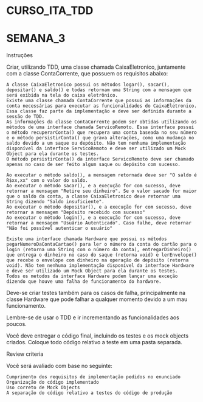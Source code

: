 # CURSO_ITA_TDD

# SEMANA_3

Instruções

Criar, utilizando TDD, uma classe chamada CaixaEletronico, juntamente com a classe ContaCorrente, que possuem os requisitos abaixo:

    A classe CaixaEletronico possui os métodos logar(), sacar(), depositar() e saldo() e todas retornam uma String com a mensagem que será exibida na tela do caixa eletrônico.
    Existe uma classe chamada ContaCorrente que possui as informações da conta necessárias para executar as funcionalidades do CaixaEletronico. Essa classe faz parte da implementação e deve ser definida durante a sessão de TDD.
    As informações da classe ContaCorrente podem ser obtidas utilizando os métodos de uma interface chamada ServicoRemoto. Essa interface possui o método recuperarConta() que recupera uma conta baseada no seu número e o método persistirConta() que grava alterações, como uma mudança no saldo devido a um saque ou depósito. Não tem nenhuma implementação disponível da interface ServicoRemoto e deve ser utilizado um Mock Object para ela durante os testes.
    O método persistirConta() da interface ServicoRemoto deve ser chamado apenas no caso de ser feito algum saque ou depósito com sucesso.

    Ao executar o método saldo(), a mensagem retornada deve ser "O saldo é R$xx,xx" com o valor do saldo.
    Ao executar o método sacar(), e a execução for com sucesso, deve retornar a mensagem "Retire seu dinheiro". Se o valor sacado for maior que o saldo da conta, a classe CaixaEletronico deve retornar uma String dizendo "Saldo insuficiente".
    Ao executar o método depositar(), e a execução for com sucesso, deve retornar a mensagem "Depósito recebido com sucesso"
    Ao executar o método login(), e a execução for com sucesso, deve retornar a mensagem "Usuário Autenticado". Caso falhe, deve retornar "Não foi possível autenticar o usuário"

    Existe uma interface chamada Hardware que possui os métodos pegarNumeroDaContaCartao() para ler o número da conta do cartão para o login (retorna uma String com o número da conta), entregarDinheiro() que entrega o dinheiro no caso do saque (retorna void) e lerEnvelope() que recebe o envelope com dinheiro na operação de depósito (retorna void). Não tem nenhuma implementação disponível da interface Hardware e deve ser utilizado um Mock Object para ela durante os testes.
    Todos os metodos da interface Hardware podem lançar uma exceção dizendo que houve uma falha de funcionamento do hardware.

Deve-se criar testes também para os casos de falha, principalmente na classe Hardware que pode falhar a qualquer momento devido a um mau funcionamento.

Lembre-se de usar o TDD e ir incrementando as funcionalidades aos poucos.

Você deve entregar o código final, incluindo os testes e os mock objects criados. Coloque todo código relativo a teste em uma pasta separada.

Review criteria

Você será avaliado com base no seguinte:

    Cumprimento dos requisitos de implementação pedidos no enunciado
    Organização do código implementado
    Uso correto de Mock Objects
    A separação do código relativo a testes do código de produção

